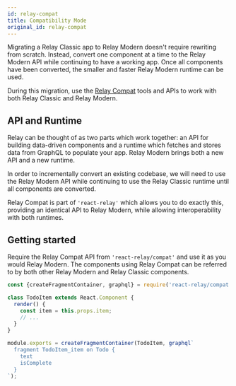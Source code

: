 ```yaml
---
id: relay-compat
title: Compatibility Mode
original_id: relay-compat
---
```

Migrating a Relay Classic app to Relay Modern doesn't require rewriting from
scratch. Instead, convert one component at a time to the Relay Modern API while
continuing to have a working app. Once all components have been converted, the
smaller and faster Relay Modern runtime can be used.

During this migration, use the [Relay Compat](./relay-compat) tools and APIs to work with both Relay Classic and Relay Modern.

## API and Runtime

Relay can be thought of as two parts which work together: an API for building
data-driven components and a runtime which fetches and stores data from GraphQL
to populate your app. Relay Modern brings both a new API and a new runtime.

In order to incrementally convert an existing codebase, we will need to use the
Relay Modern API while continuing to use the Relay Classic runtime until all
components are converted.

Relay Compat is part of `'react-relay'` which allows you to do exactly this,
providing an identical API to Relay Modern, while allowing interoperability with
both runtimes.

## Getting started

Require the Relay Compat API from `'react-relay/compat'` and use it as you would
Relay Modern. The components using Relay Compat can be referred to by both other
Relay Modern and Relay Classic components.

```javascript
const {createFragmentContainer, graphql} = require('react-relay/compat');

class TodoItem extends React.Component {
  render() {
    const item = this.props.item;
    // ...
  }
}

module.exports = createFragmentContainer(TodoItem, graphql`
  fragment TodoItem_item on Todo {
    text
    isComplete
  }
`);
```
